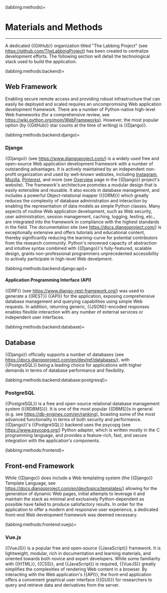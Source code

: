 (labbing:methods)=
# Materials and Methods

<hr>

A dedicated {{GitHub}} organization titled "The Labbing Project" (see https://github.com/TheLabbingProject) has been created to centralize development efforts. The following section will detail the technological stack used to build the application.

(labbing:methods:backend)=
## Web Framework

Enabling secure remote access and providing robust infrastructure that can easily be deployed and scaled requires an uncompromising Web application development framework. There are a number of Python-native high-level Web frameworks (for a comprehensive review, see https://wiki.python.org/moin/WebFrameworks). However, the most popular option (by {{GitHub}} star counts at the time of writing) is {{Django}}.

(labbing:methods:backend:django)=
### Django

{{Django}} (see https://www.djangoproject.com/) is a widely used free and open-source Web application development framework with a number of outstanding advantages. It is actively maintained by an independent non-profit organization and used by well-known websites, including [Instagram](https://www.instagram.com/), [Mozilla](https://www.mozilla.org/), [Pinterest](https://www.pinterest.com/), and more (see [Overview](https://www.djangoproject.com/start/overview/) page in the {{Django}} project's website). The framework's architecture promotes a modular design that is easily extensible and reusable. It also excels in database management, and includes a powerful Object-relational mapper ({{ORM}}) which greatly reduces the complexity of database administration and interaction by enabling the representation of data models as simple Python classes. Many aspects of routine Web application development, such as Web security, user administration, session management, caching, logging, testing, etc., are integrated into the framework in compliance with the highest standards in the field. The documentation site (see https://docs.djangoproject.com/) is exceptionally extensive and offers tutorials and educational content, thereby significantly reducing the learning-curve for potential contributors from the research community. Python's renowned capacity of abstraction and intuitive syntax combined with {{Django}}'s fully-featured, scalable design, grants non-professional programmers unprecedented accessibility to actively participate in high-level Web develpment.

(labbing:methods:backend:django:api)=
#### Application Programming Interface (API)

{{DRF}} (see https://www.django-rest-framework.org/) was used to generate a {{REST}} {{API}} for the application, exposing comprehensive database management and querying capabilities using simple Web requests. In addition, returning generic, {{JSON}}-encoded responses enables flexible interaction with any number of external services or independent user interfaces.

(labbing:methods:backend:database)=
## Database

{{Django}} officially supports a number of databases (see https://docs.djangoproject.com/en/dev/ref/databases/), with {{PostgreSQL}} being a leading choice for applications with higher demands in terms of database performance and flexibility.

(labbing:methods:backend:database:postgresql)=
### PostgreSQL

{{PostgreSQL}} is a free and open-source relational database management system ({{RDBMS}}). It is one of the most popular {{DBMS}}s in general (e.g. see https://db-engines.com/en/ranking), boasting some of the most advanced functionality in terms of both security and performance. {{Django}}'s {{PostgreSQL}} backend uses the psycopg (see https://www.psycopg.org/) Python adapter, which is written mostly in the C programming language, and provides a feature-rich, fast, and secure integration with the application's components.

(labbing:methods:frontend)=
## Front-end Framework

While {{Django}} does include a Web templating system (the {{Django}} Template Language, see https://docs.djangoproject.com/en/dev/topics/templates/) allowing for the generation of dynamic Web pages, initial attempts to leverage it and maintain the stack as minimal and exclusively Python-dependent as possible have failed to produce satisfactory results. In order for the application to offer a modern and responsive user experience, a dedicated front-end Web development framework was deemed necessary.

(labbing:methods:frontend:vuejs)=
### Vue.js

{{VueJS}} is a popular free and open-source {{JavaScript}} framework. It is lightweight, modular, rich in documentation and learning materials, and oriented towards both novice and expert developers. While some familiarity with {{HTML}}, {{CSS}}, and {{JavaScript}} is required, {{VueJS}} greatly simplifies the complexities of rendering Web content in a browser. By interacting with the Web application's {{API}}, the front-end application offers a convenient graphical user interface ({{GUI}}) for researchers to query and retrieve data and derivatives from the server.